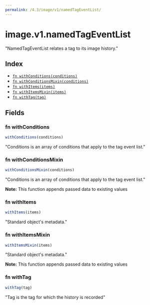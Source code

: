 ```yaml
---
permalink: /4.3/image/v1/namedTagEventList/
---
```


# image.v1.namedTagEventList

"NamedTagEventList relates a tag to its image history."

## Index

* [`fn withConditions(conditions)`](#fn-withconditions)
* [`fn withConditionsMixin(conditions)`](#fn-withconditionsmixin)
* [`fn withItems(items)`](#fn-withitems)
* [`fn withItemsMixin(items)`](#fn-withitemsmixin)
* [`fn withTag(tag)`](#fn-withtag)

## Fields

### fn withConditions

```ts
withConditions(conditions)
```

"Conditions is an array of conditions that apply to the tag event list."

### fn withConditionsMixin

```ts
withConditionsMixin(conditions)
```

"Conditions is an array of conditions that apply to the tag event list."

**Note:** This function appends passed data to existing values

### fn withItems

```ts
withItems(items)
```

"Standard object's metadata."

### fn withItemsMixin

```ts
withItemsMixin(items)
```

"Standard object's metadata."

**Note:** This function appends passed data to existing values

### fn withTag

```ts
withTag(tag)
```

"Tag is the tag for which the history is recorded"